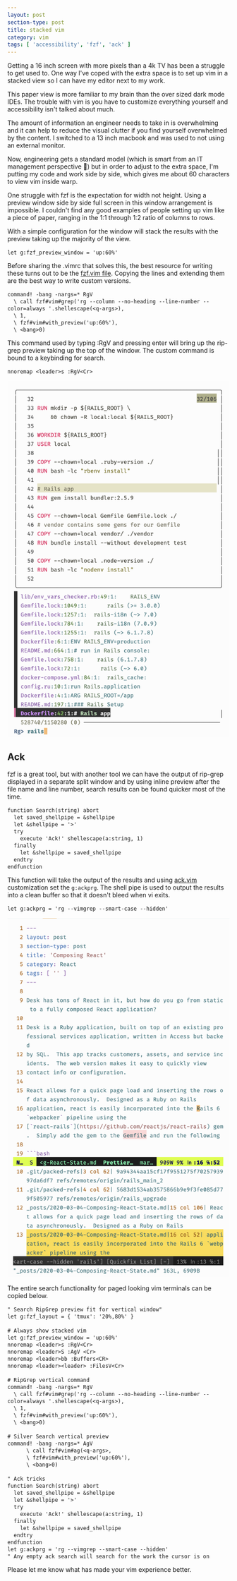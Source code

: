 ```yaml
---
layout: post
section-type: post
title: stacked vim
category: vim
tags: [ 'accessibility', 'fzf', 'ack' ]
---
```


Getting a 16 inch screen with more pixels than a 4k
TV has been a struggle to get used to.  One way I've
coped with the extra space is to set up vim in a stacked
view so I can have my editor next to my work.

This paper view is more familiar to my brain than the over
sized dark mode IDEs.  The trouble with vim is you have
to customize everything yourself and accessibility isn't
talked about much.

The amount of information an engineer needs to take in is
overwhelming and it can help to reduce the visual clutter
if you find yourself overwhelmed by the content.  I
switched to a 13 inch macbook and was used to not using
an external monitor.

Now, engineering gets a standard model (which is smart
from an IT management perspective 👏) but in order to
adjust to the extra space, I'm putting my code and work
side by side, which gives me about 60 characters to view
vim inside warp.

One struggle with fzf is the expectation for width not
height.  Using a preview window side by side full screen
in this window arrangement is impossible.  I couldn't find
any good examples of people setting up vim like a piece of
paper, ranging in the 1:1 through 1:2 ratio of columns to
rows.

With a simple configuration for the window will stack
the results with the preview taking up the majority of the view.

```
let g:fzf_preview_window = 'up:60%'
```

Before sharing the .vimrc that solves this, the best
resource for writing these turns out to be the [fzf.vim file](https://github.com/junegunn/fzf.vim/blob/c5ce7908ee86af7d4090d2007086444afb6ec1c9/plugin/fzf.vim).  Copying
the lines and extending them are the best way to write
custom versions.

```
command! -bang -nargs=* RgV
  \ call fzf#vim#grep('rg --column --no-heading --line-number --color=always '.shellescape(<q-args>),
  \ 1,
  \ fzf#vim#with_preview('up:60%'),
  \ <bang>0)
```

This command used by typing :RgV and pressing enter will
bring up the rip-grep preview taking up the top of the
window.  The custom command is bound to a keybinding for
search.

```
nnoremap <leader>s :RgV<Cr>
```

<img src="/img/rgv.png" />

## Ack

fzf is a great tool, but with another tool we can have the
output of rip-grep displayed in a separate split window
and by using inline preview after the file name and line
number, search results can be found quicker most of the
time.

```
function Search(string) abort
  let saved_shellpipe = &shellpipe
  let &shellpipe = '>'
  try
    execute 'Ack!' shellescape(a:string, 1)
  finally
    let &shellpipe = saved_shellpipe
  endtry
endfunction
```

This function will take the output of the results and using
[ack.vim](https://github.com/mileszs/ack.vim) customization
set the `g:ackprg`.  The shell pipe is used to output the
results into a clean buffer so that it doesn't bleed when
vi exits.

```
let g:ackprg = 'rg --vimgrep --smart-case --hidden'
```

<img src="/img/ackv.png" />

The entire search functionality for paged looking vim
terminals can be copied below.

```
" Search RipGrep preview fit for vertical window"
let g:fzf_layout = { 'tmux': '20%,80%' }

# Always show stacked vim
let g:fzf_preview_window = 'up:60%'
nnoremap <leader>s :RgV<Cr>
nnoremap <leader>S :AgV <Cr>
nnoremap <leader>bb :Buffers<CR>
nnoremap <leader><leader> :FilesV<Cr>

# RipGrep vertical command
command! -bang -nargs=* RgV
  \ call fzf#vim#grep('rg --column --no-heading --line-number --color=always '.shellescape(<q-args>),
  \ 1,
  \ fzf#vim#with_preview('up:60%'),
  \ <bang>0)

# Silver Search vertical preview
command! -bang -nargs=* AgV
      \ call fzf#vim#ag(<q-args>,
      \ fzf#vim#with_preview('up:60%'),
      \ <bang>0)

" Ack tricks
function Search(string) abort
  let saved_shellpipe = &shellpipe
  let &shellpipe = '>'
  try
    execute 'Ack!' shellescape(a:string, 1)
  finally
    let &shellpipe = saved_shellpipe
  endtry
endfunction
let g:ackprg = 'rg --vimgrep --smart-case --hidden'
" Any empty ack search will search for the work the cursor is on
```

Please let me know what has made your vim experience better.
